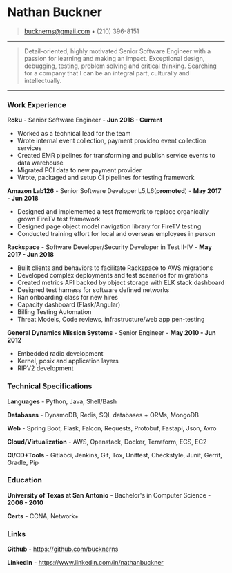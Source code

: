 # Nathan Buckner

> bucknerns@gmail.com • (210) 396-8151

----

>  Detail-oriented, highly motivated Senior Software Engineer with a passion for learning and making an impact.
>  Exceptional design, debugging, testing, problem solving and critical thinking.
>  Searching for a company that I can be an integral part, culturally and intellectually.

----

### Work Experience

**Roku** - Senior Software Engineer - **Jun 2018 - Current**

* Worked as a technical lead for the team
* Wrote internal event collection, payment provideo event collection services
* Created EMR pipelines for transforming and publish service events to data warehouse
* Migrated PCI data to new payment provider
* Wrote, packaged and setup CI pipelines for testing framework

**Amazon Lab126** - Senior Software Developer L5,L6(**promoted**) - **May 2017 - Jun 2018**

* Designed and implemented a test framework to replace organically grown FireTV test framework
* Designed page object model navigation library for FireTV testing
* Conducted training effort for local and overseas employees in person

**Rackspace** - Software Developer/Security Developer in Test II-IV - **May 2017 - Jun 2018**

* Built clients and behaviors to facilitate Rackspace to AWS migrations
* Developed complex deployments and test scenarios for migrations
* Created metrics API backed by object storage with ELK stack dashboard
* Designed test harness for software defined networks
* Ran onboarding class for new hires
* Capacity dashboard (Flask/Angular)
* Billing Testing Automation
* Threat Models, Code reviews, infrastructure/web app pen-testing

**General Dynamics Mission Systems** - Senior Engineer - **May 2010 - Jun 2012**

* Embedded radio development
* Kernel, posix and application layers
* RIPV2 development

### Technical Specifications

**Languages** - Python, Java, Shell/Bash

**Databases** - DynamoDB, Redis, SQL databases + ORMs, MongoDB

**Web** - Spring Boot, Flask, Falcon, Requests, Protobuf, Fastapi, Json, Avro

**Cloud/Virtualization** - AWS, Openstack, Docker, Terraform, ECS, EC2

**CI/CD+Tools** - Gitlabci, Jenkins, Git, Tox, Unittest, Checkstyle, Junit, Gerrit, Gradle, Pip

### Education

**University of Texas at San Antonio** - Bachelor's in Computer Science - **2006 - 2010**

**Certs** - CCNA, Network+

### Links

**Github** - https://github.com/bucknerns

**LinkedIn** - https://www.linkedin.com/in/nathanbuckner
